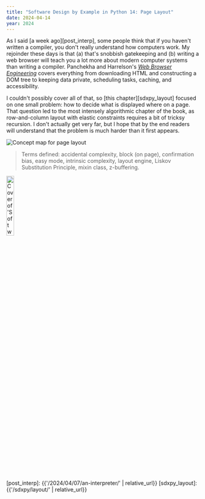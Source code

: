 ```yaml
---
title: "Software Design by Example in Python 14: Page Layout"
date: 2024-04-14
year: 2024
---
```


As I said [a week ago][post_interp],
some people think that if you haven't written a compiler,
you don't really understand how computers work.
My rejoinder these days is that
(a) that's snobbish gatekeeping and
(b) writing a web browser will teach you a lot more about modern computer systems
than writing a compiler.
Panchekha and Harrelson's [*Web Browser Engineering*][browser]
covers everything from downloading HTML and constructing a DOM tree
to keeping data private,
scheduling tasks,
caching,
and accessibility.

I couldn't possibly cover all of that,
so [this chapter][sdxpy_layout] focused on one small problem:
how to decide what is displayed where on a page.
That question led to the most intensely algorithmic chapter of the book,
as row-and-column layout with elastic constraints
requires a bit of tricksy recursion.
I don't actually get very far,
but I hope that by the end readers will understand
that the problem is much harder than it first appears.

<img class="centered" src="{{'/sdxpy/layout/concept_map.svg' | relative_url}}" alt="Concept map for page layout"/>

> Terms defined: accidental complexity, block (on page), confirmation bias, easy mode, intrinsic complexity, layout engine, Liskov Substitution Principle, mixin class, z-buffering.

<img src="{{'/sdxpy/sdxpy-cover.png' | relative_url}}" alt="Cover of 'Software Design by Example'" width="20%" class="centered">

[browser]: http://browser.engineering/
[post_interp]: {{'/2024/04/07/an-interpreter/' | relative_url}}
[sdxpy_layout]: {{'/sdxpy/layout/' | relative_url}}
